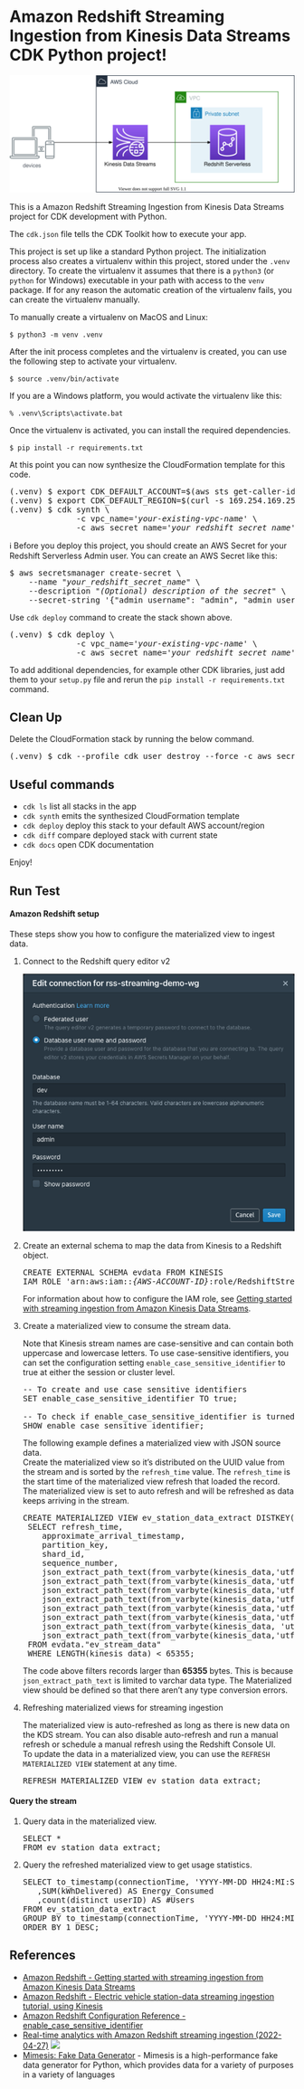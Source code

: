 
# Amazon Redshift Streaming Ingestion from Kinesis Data Streams CDK Python project!

![redshift_streaming_ingestion_from_kinesis_data_streams](./redshift_streaming_from_kds.svg)

This is a Amazon Redshift Streaming Ingestion from Kinesis Data Streams project for CDK development with Python.

The `cdk.json` file tells the CDK Toolkit how to execute your app.

This project is set up like a standard Python project.  The initialization
process also creates a virtualenv within this project, stored under the `.venv`
directory.  To create the virtualenv it assumes that there is a `python3`
(or `python` for Windows) executable in your path with access to the `venv`
package. If for any reason the automatic creation of the virtualenv fails,
you can create the virtualenv manually.

To manually create a virtualenv on MacOS and Linux:

```
$ python3 -m venv .venv
```

After the init process completes and the virtualenv is created, you can use the following
step to activate your virtualenv.

```
$ source .venv/bin/activate
```

If you are a Windows platform, you would activate the virtualenv like this:

```
% .venv\Scripts\activate.bat
```

Once the virtualenv is activated, you can install the required dependencies.

```
$ pip install -r requirements.txt
```

At this point you can now synthesize the CloudFormation template for this code.

<pre>
(.venv) $ export CDK_DEFAULT_ACCOUNT=$(aws sts get-caller-identity --query Account --output text)
(.venv) $ export CDK_DEFAULT_REGION=$(curl -s 169.254.169.254/latest/dynamic/instance-identity/document | jq -r .region)
(.venv) $ cdk synth \
              -c vpc_name='<i>your-existing-vpc-name</i>' \
              -c aws_secret_name='<i>your_redshift_secret_name</i>'
</pre>

:information_source: Before you deploy this project, you should create an AWS Secret for your Redshift Serverless Admin user. You can create an AWS Secret like this:

<pre>
$ aws secretsmanager create-secret \
    --name "<i>your_redshift_secret_name</i>" \
    --description "<i>(Optional) description of the secret</i>" \
    --secret-string '{"admin_username": "admin", "admin_user_password": "<i>password_of_at_last_8_characters</i>"}'
</pre>

Use `cdk deploy` command to create the stack shown above.

<pre>
(.venv) $ cdk deploy \
              -c vpc_name='<i>your-existing-vpc-name</i>' \
              -c aws_secret_name='<i>your_redshift_secret_name</i>'
</pre>

To add additional dependencies, for example other CDK libraries, just add
them to your `setup.py` file and rerun the `pip install -r requirements.txt`
command.

## Clean Up

Delete the CloudFormation stack by running the below command.

<pre>
(.venv) $ cdk --profile cdk_user destroy --force -c aws_secret_name=<i>your_redshift_secret_name</i>
</pre>

## Useful commands

 * `cdk ls`          list all stacks in the app
 * `cdk synth`       emits the synthesized CloudFormation template
 * `cdk deploy`      deploy this stack to your default AWS account/region
 * `cdk diff`        compare deployed stack with current state
 * `cdk docs`        open CDK documentation

Enjoy!

## Run Test

#### Amazon Redshift setup

These steps show you how to configure the materialized view to ingest data.

1. Connect to the Redshift query editor v2

   ![redshift-query-editor-v2-connection](./redshift-query-editor-v2-connection.png)

2. Create an external schema to map the data from Kinesis to a Redshift object.
   <pre>
   CREATE EXTERNAL SCHEMA evdata FROM KINESIS
   IAM_ROLE 'arn:aws:iam::<i>{AWS-ACCOUNT-ID}</i>:role/RedshiftStreamingRole';
   </pre>
   For information about how to configure the IAM role, see [Getting started with streaming ingestion from Amazon Kinesis Data Streams](https://docs.aws.amazon.com/redshift/latest/dg/materialized-view-streaming-ingestion-getting-started.html).

3. Create a materialized view to consume the stream data.
   
   Note that Kinesis stream names are case-sensitive and can contain both uppercase and lowercase letters. To use case-sensitive identifiers, you can set the configuration setting `enable_case_sensitive_identifier` to true at either the session or cluster level.
   <pre>
   -- To create and use case sensitive identifiers
   SET enable_case_sensitive_identifier TO true;

   -- To check if enable_case_sensitive_identifier is turned on
   SHOW enable_case_sensitive_identifier;
   </pre>

   The following example defines a materialized view with JSON source data.<br/>
   Create the materialized view so it’s distributed on the UUID value from the stream and is sorted by the `refresh_time` value. The `refresh_time` is the start time of the materialized view refresh that loaded the record. The materialized view is set to auto refresh and will be refreshed as data keeps arriving in the stream.
   <pre>
   CREATE MATERIALIZED VIEW ev_station_data_extract DISTKEY(6) sortkey(1) AUTO REFRESH YES AS
    SELECT refresh_time,
       approximate_arrival_timestamp,
       partition_key,
       shard_id,
       sequence_number,
       json_extract_path_text(from_varbyte(kinesis_data,'utf-8'),'_id',true)::character(36) as ID,
       json_extract_path_text(from_varbyte(kinesis_data,'utf-8'),'clusterID',true)::varchar(30) as clusterID,
       json_extract_path_text(from_varbyte(kinesis_data,'utf-8'),'connectionTime',true)::varchar(20) as connectionTime,
       json_extract_path_text(from_varbyte(kinesis_data,'utf-8'),'kWhDelivered',true)::DECIMAL(10,2) as kWhDelivered,
       json_extract_path_text(from_varbyte(kinesis_data,'utf-8'),'stationID',true)::INTEGER as stationID,
       json_extract_path_text(from_varbyte(kinesis_data,'utf-8'),'spaceID',true)::varchar(100) as spaceID,
       json_extract_path_text(from_varbyte(kinesis_data, 'utf-8'),'timezone',true)::varchar(30)as timezone,
       json_extract_path_text(from_varbyte(kinesis_data,'utf-8'),'userID',true)::varchar(30) as userID
    FROM evdata."ev_stream_data"
    WHERE LENGTH(kinesis_data) < 65355;
   </pre>
   The code above filters records larger than **65355** bytes. This is because `json_extract_path_text` is limited to varchar data type. The Materialized view should be defined so that there aren’t any type conversion errors.

4. Refreshing materialized views for streaming ingestion
   
   The materialized view is auto-refreshed as long as there is new data on the KDS stream. You can also disable auto-refresh and run a manual refresh or schedule a manual refresh using the Redshift Console UI.<br/>
   To update the data in a materialized view, you can use the `REFRESH MATERIALIZED VIEW` statement at any time.
   <pre>
   REFRESH MATERIALIZED VIEW ev_station_data_extract;
   </pre>

#### Query the stream

1. Query data in the materialized view.
   <pre>
   SELECT *
   FROM ev_station_data_extract;
   </pre>
2. Query the refreshed materialized view to get usage statistics.
   <pre>
   SELECT to_timestamp(connectionTime, 'YYYY-MM-DD HH24:MI:SS') as connectiontime
      ,SUM(kWhDelivered) AS Energy_Consumed 
      ,count(distinct userID) AS #Users
   FROM ev_station_data_extract
   GROUP BY to_timestamp(connectionTime, 'YYYY-MM-DD HH24:MI:SS')
   ORDER BY 1 DESC;
   </pre>


## References

 * [Amazon Redshift - Getting started with streaming ingestion from Amazon Kinesis Data Streams](https://docs.aws.amazon.com/redshift/latest/dg/materialized-view-streaming-ingestion-getting-started.html)
 * [Amazon Redshift - Electric vehicle station-data streaming ingestion tutorial, using Kinesis](https://docs.aws.amazon.com/redshift/latest/dg/materialized-view-streaming-ingestion-example-station-data.html)
 * [Amazon Redshift Configuration Reference - enable_case_sensitive_identifier](https://docs.aws.amazon.com/redshift/latest/dg/r_enable_case_sensitive_identifier.html)
 * [Real-time analytics with Amazon Redshift streaming ingestion (2022-04-27)](https://aws.amazon.com/ko/blogs/big-data/real-time-analytics-with-amazon-redshift-streaming-ingestion/)
  ![](https://d2908q01vomqb2.cloudfront.net/b6692ea5df920cad691c20319a6fffd7a4a766b8/2022/04/14/BDB-2193-image001.png)
 * [Mimesis: Fake Data Generator](https://mimesis.name/en/latest/index.html) - Mimesis is a high-performance fake data generator for Python, which provides data for a variety of purposes in a variety of languages

